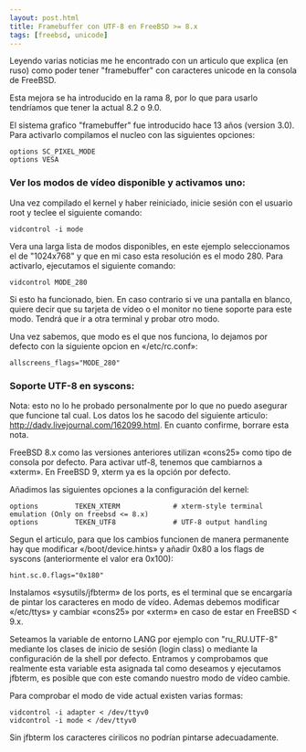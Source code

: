 ```yaml
---
layout: post.html
title: Framebuffer con UTF-8 en FreeBSD >= 8.x
tags: [freebsd, unicode]
---
```


Leyendo varias noticias me he encontrado con un articulo que explica (en ruso) como poder tener "framebuffer" con caracteres unicode en la consola de FreeBSD.

Esta mejora se ha introducido en la rama 8, por lo que para usarlo tendríamos que tener la actual 8.2 o 9.0.

El sistema grafico "framebuffer" fue introducido hace 13 años (version 3.0). Para activarlo compilamos el nucleo con las siguientes opciones:

    options SC_PIXEL_MODE
    options VESA

### Ver los modos de vídeo disponible y activamos uno: ###

Una vez compilado el kernel y haber reiniciado, inicie sesión con el usuario root y teclee el siguiente comando:

    vidcontrol -i mode

Vera una larga lista de modos disponibles, en este ejemplo seleccionamos el de "1024x768" y que en mi caso esta resolución es el modo 280. Para activarlo, ejecutamos el siguiente comando:

    vidcontrol MODE_280

Si esto ha funcionado, bien. En caso contrario si ve una pantalla en blanco, quiere decir que su tarjeta de vídeo o el monitor no tiene soporte para este modo. Tendrá que ir a otra terminal y probar otro modo.

Una vez sabemos, que modo es el que nos funciona, lo dejamos por defecto con la siguiente opcion en «/etc/rc.conf»:

    allscreens_flags="MODE_280"


### Soporte UTF-8 en syscons: ###

Nota: esto no lo he probado personalmente por lo que no puedo asegurar que funcione tal cual. Los datos los he sacodo del siguiente articulo: <http://dadv.livejournal.com/162099.html>. En cuanto confirme, borrare esta nota.

FreeBSD 8.x como las versiones anteriores utilizan «cons25» como tipo de consola por defecto. Para activar utf-8, tenemos que cambiarnos a «xterm». En FreeBSD 9, xterm ya es la opción por defecto.

Añadimos las siguientes opciones a la configuración del kernel:

    options         TEKEN_XTERM             # xterm-style terminal emulation (Only on freebsd <= 8.x)
    options         TEKEN_UTF8              # UTF-8 output handling


Segun el articulo, para que los cambios funcionen de manera permanente hay que modificar «/boot/device.hints» y añadir 0x80 a los flags de syscons (anteriormente el valor era 0x100):

    hint.sc.0.flags="0x180"

Instalamos «sysutils/jfbterm» de los ports, es el terminal que se encargaría de pintar los caracteres en modo de vídeo. Ademas debemos modificar «/etc/ttys» y cambiar «cons25» por «xterm» en caso de estar en FreeBSD < 9.x.

Seteamos la variable de entorno LANG por ejemplo con "ru_RU.UTF-8" mediante los clases de inicio de sesión (login class) o mediante la configuración de la shell por defecto. Entramos y comprobamos que realmente esta variable esta asignada tal como deseamos y ejecutamos jfbterm, es posible que con este comando nuestro modo de vídeo cambie.

Para comprobar el modo de vide actual existen varias formas:

    vidcontrol -i adapter < /dev/ttyv0
    vidcontrol -i mode < /dev/ttyv0

Sin jfbterm los caracteres cirilicos no podrían pintarse adecuadamente.
